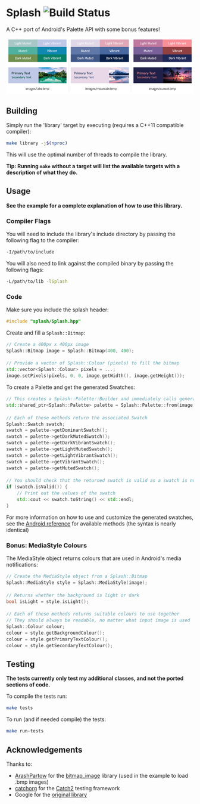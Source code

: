 # Splash ![Build Status](https://github.com/tallbl0nde/splash/workflows/Build/badge.svg)

A C++ port of Android's Palette API with some bonus features!

![Example](example.png)

## Building

Simply run the 'library' target by executing (requires a C++11 compatible compiler):

```bash
make library -j$(nproc)
```

This will use the optimal number of threads to compile the library.

**Tip: Running `make` without a target will list the available targets with a description of what they do.**

## Usage

**See the example for a complete explanation of how to use this library.**

### Compiler Flags

You will need to include the library's include directory by passing the following flag to the compiler:

```bash
-I/path/to/include
```

You will also need to link against the compiled binary by passing the following flags:

```bash
-L/path/to/lib -lSplash
```

### Code

Make sure you include the splash header:

```cpp
#include "splash/Splash.hpp"
```

Create and fill a `Splash::Bitmap`:

```cpp
// Create a 400px x 400px image
Splash::Bitmap image = Splash::Bitmap(400, 400);

// Provide a vector of Splash::Colour (pixels) to fill the bitmap
std::vector<Splash::Colour> pixels = ...;
image.setPixels(pixels, 0, 0, image.getWidth(), image.getHeight());
```

To create a Palette and get the generated Swatches:

```cpp
// This creates a Splash::Palette::Builder and immediately calls generate() to return a Palette
std::shared_ptr<Splash::Palette> palette = Splash::Palette::from(image).generate();

// Each of these methods return the associated Swatch
Splash::Swatch swatch;
swatch = palette->getDominantSwatch();
swatch = palette->getDarkMutedSwatch();
swatch = palette->getDarkVibrantSwatch();
swatch = palette->getLightMutedSwatch();
swatch = palette->getLightVibrantSwatch();
swatch = palette->getVibrantSwatch();
swatch = palette->getMutedSwatch();

// You should check that the returned swatch is valid as a swatch is not always generated
if (swatch.isValid()) {
    // Print out the values of the swatch
    std::cout << swatch.toString() << std::endl;
}
```

For more information on how to use and customize the generated swatches, see the [Android reference](https://developer.android.com/reference/androidx/palette/graphics/Palette) for available methods (the syntax is nearly identical)

### Bonus: MediaStyle Colours

The MediaStyle object returns colours that are used in Android's media notifications:

```cpp
// Create the MediaStyle object from a Splash::Bitmap
Splash::MediaStyle style = Splash::MediaStyle(image);

// Returns whether the background is light or dark
bool isLight = style.isLight();

// Each of these methods returns suitable colours to use together
// They should always be readable, no matter what input image is used
Splash::Colour colour;
colour = style.getBackgroundColour();
colour = style.getPrimaryTextColour();
colour = style.getSecondaryTextColour();
```

## Testing

**The tests currently only test my additional classes, and not the ported sections of code.**

To compile the tests run:

```bash
make tests
```

To run (and if needed compile) the tests:

```bash
make run-tests
```

## Acknowledgements

Thanks to:

* [ArashPartow](https://github.com/ArashPartow) for the [bitmap_image](https://github.com/ArashPartow/bitmap) library (used in the example to load .bmp images)
* [catchorg](https://github.com/catchorg) for the [Catch2](https://github.com/catchorg/Catch2) testing framework
* Google for the [original library](https://android.googlesource.com/platform/frameworks/support/+/refs/heads/androidx-master-dev/palette/palette/src/main/java/androidx/palette/graphics)

